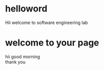 # helloword
Hii welcome to software engineering lab 
<html>
  <head><title>welcom</title>
  </head>
  <boby>
    <h1>welcome to your page</h1>
    <p>hii good morning<br>
      thank you</p>
    </body>
